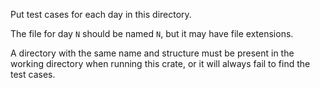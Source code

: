 Put test cases for each day in this directory.

The file for day `N` should be named `N`, but it may have file extensions.

A directory with the same name and structure must be present in the working directory when running this crate, or it will always fail to find the test cases.